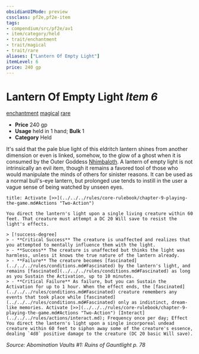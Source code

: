 ```yaml
---
obsidianUIMode: preview
cssclass: pf2e,pf2e-item
tags:
- compendium/src/pf2e/av1
- item/category/held
- trait/enchantment
- trait/magical
- trait/rare
aliases: ["Lantern Of Empty Light"]
itemLevel: 6
price: 240 gp
---
```

# Lantern Of Empty Light *Item 6*  
[enchantment](../../../rules/traits/enchantment.md)  [magical](../../../rules/traits/magical.md)  [rare](../../../rules/traits/rare.md)  

- **Price** 240 gp
- **Usage** held in 1 hand; **Bulk** 1
- **Category** Held

It's said that the pale blue light of this eldritch lantern shines from another dimension or even is linked, somehow, to the glow of a ghost when it is consumed by the Outer Goddess [Nhimbaloth](../../setting/deities/nhimbaloth-logm.md). A lantern of empty light is not intrinsically an evil item, though it remains a favored tool of those who would manipulate the minds of others for sinister reasons. It can be used as a normal bull's-eye lantern, but prolonged use tends to instill in the user a vague sense of being watched by unseen eyes.

```ad-embed-ability
title: Activate [>>](../../../rules/core-rulebook/chapter-9-playing-the-game.md#Actions "Two-Action")

You direct the lantern's light upon a single living creature within 60 feet. That creature must attempt a DC 20 Will save to resist the light's effects.

> [!success-degree] 
> - **Critical Success** The creature is unaffected and realizes that you attempted to mentally influence them with the light.
> - **Success** The creature is unaffected but thinks the light was harmless, unless it knows the true nature of the lantern already.
> - **Failure** The creature becomes [fascinated](../../../rules/conditions.md#Fascinated) by the lantern's light, and remains [fascinated](../../../rules/conditions.md#Fascinated) as long as you Sustain the Activation, up to 10 minutes.
> - **Critical Failure** As failure, but you can Sustain the Activation for up to 1 hour. When the effect ends, the [fascinated](../../../rules/conditions.md#Fascinated) creature remembers any events that took place while [fascinated](../../../rules/conditions.md#Fascinated) only as indistinct, dream-like memories. Activate [>>](../../../rules/core-rulebook/chapter-9-playing-the-game.md#Actions "Two-Action") [Interact](../../../rules/actions/interact.md); Frequency once per day; Effect You direct the lantern's light upon a single incorporeal undead creature within 60 feet to siphon away some of the creature's essence, dealing `4d8` positive damage to the creature (DC 20 basic Will save).
```

*Source: Abomination Vaults #1: Ruins of Gauntlight p. 78*
